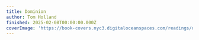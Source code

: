 ```yaml
---
title: Dominion
author: Tom Holland
finished: 2025-02-08T00:00:00.000Z
coverImage: 'https://book-covers.nyc3.digitaloceanspaces.com/readings/dominion-01.jpg'
---
```

